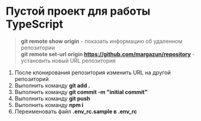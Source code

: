 # Пустой проект для работы TypeScript  
>**git remote show origin** - показать информацию об удаленном репозитории  
>**git remote set-url origin https://github.com/margazun/repository** - установить новый URL репозитория 
1. После клонирования репозитория изменить URL на другой репозиторий  
2. Выполнить команду **git add .**  
3. Выполнить команду **git commit -m "initial commit"**  
4. Выполнить команду **git push**  
5. Выполнить команду **npm i**  
6. Переименовать файл **.env_rc.sample в .env_rc**  
